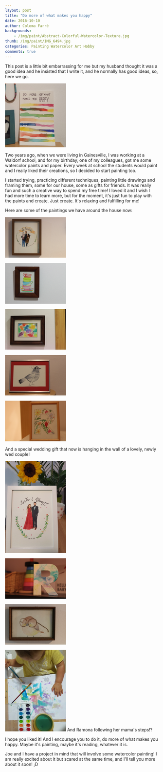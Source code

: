 ```yaml
---
layout: post
title: "Do more of what makes you happy"
date: 2016-10-10
author: Coloma Farré
backgrounds:
    - /img/paint/Abstract-Colorful-Watercolor-Texture.jpg
thumb: /img/paint/IMG_6494.jpg
categories: Painting Watercolor Art Hobby
comments: true
---
```


This post is a little bit embarrassing for me but my husband thought it was a good idea and he insisted that I write it, and he normally has good ideas, so, here we go.

<a href="/img/paint/20160823_011412.jpg"> <img border="0" alt="Caption goes here" src = "/img/paint/20160823_011412.jpg" width = "200"></a>

Two years ago, when we were living in Gainesville, I was working at a Waldorf school, and for my birthday, one of my colleagues, got me some watercolor paints and paper. Every week at school the students would paint and I really liked their creations, so I decided to start painting too.

I started trying, practicing different techniques, painting little drawings and framing them, some for our house, some as gifts for friends. It was really fun and such a creative way to spend my free time! I loved it and I wish I had more time to learn more, but for the moment, it's just fun to play with the paints and create. Just create. It's relaxing and fulfilling for me!

Here are some of the paintings we have around the house now:

<a href="/img/paint/IMG_6475.jpg"> <img border="0" alt="Caption goes here" src = "/img/paint/IMG_6475.jpg" width = "200"></a>

<a href="/img/paint/IMG_6478.jpg"> <img border="0" alt="Caption goes here" src = "/img/paint/IMG_6478.jpg" width = "200"></a>

<a href="/img/paint/IMG_6488.jpg"> <img border="0" alt="Caption goes here" src = "/img/paint/IMG_6488.jpg" width = "200"></a>

<a href="/img/paint/IMG_6490.jpg"> <img border="0" alt="Caption goes here" src = "/img/paint/IMG_6490.jpg" width = "200"></a>

<a href="/img/paint/IMG_6496.jpg"> <img border="0" alt="Caption goes here" src = "/img/paint/IMG_6496.jpg" width = "200"></a>

And a special wedding gift that now is hanging in the wall of a lovely, newly wed couple!

<a href="/img/paint/20160906_102409.jpg"> <img border="0" alt="Caption goes here" src = "/img/paint/20160906_102409.jpg" width = "200"></a>

<a href="/img/paint/IMG_6497.jpg"> <img border="0" alt="Caption goes here" src = "/img/paint/IMG_6497.jpg" width = "200"></a>

<a href="/img/paint/IMG_6479.jpg"> <img border="0" alt="Caption goes here" src = "/img/paint/IMG_6479.jpg" width = "200"></a>

<a href="/img/paint/20160915_140721.jpg"> <img border="0" alt="Caption goes here" src = "/img/paint/20160915_140721.jpg" width = "200"></a> And Ramona following her mama's steps!?

I hope you liked it! And I encourage you to do it, do more of what makes you happy. Maybe it's painting, maybe it's reading, whatever it is.

Joe and I have a project in mind that will involve some watercolor painting! I am really excited about it but scared at the same time, and I'll tell you more about it soon! ;D
